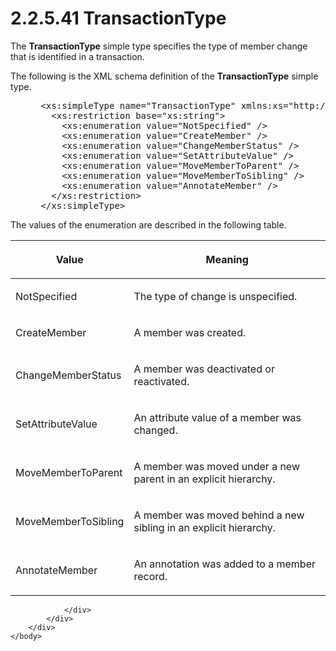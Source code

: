 <html dir="LTR" xmlns:mshelp="http://msdn.microsoft.com/mshelp" xmlns:ddue="http://ddue.schemas.microsoft.com/authoring/2003/5" xmlns:xlink="http://www.w3.org/1999/xlink" xmlns:tool="http://www.microsoft.com/tooltip">
    <head>
        <meta http-equiv="Content-Type" content="text/html; CHARSET=utf-8"></meta>
        <meta name="save" content="history"></meta>
        <title>2.2.5.41 TransactionType</title>
        <xml>
            <mshelp:toctitle title="2.2.5.41 TransactionType"></mshelp:toctitle>
            <mshelp:rltitle title="[MS-SSMDSWS-15]: TransactionType"></mshelp:rltitle>
            <mshelp:keyword index="A" term="ba1bdfde-b23f-43b0-9def-fecac86f97f4"></mshelp:keyword>
            <mshelp:attr name="DCSext.ContentType" value="open specification"></mshelp:attr>
            <mshelp:attr name="AssetID" value="ba1bdfde-b23f-43b0-9def-fecac86f97f4"></mshelp:attr>
            <mshelp:attr name="TopicType" value="kbRef"></mshelp:attr>
            <mshelp:attr name="DCSext.Title" value="[MS-SSMDSWS-15]: TransactionType" />
        </xml>
    </head>
    <body>
        <div id="header">
            <h1 class="heading">2.2.5.41 TransactionType</h1>
        </div>
        <div id="mainSection">
            <div id="mainBody">
                <div id="allHistory" class="saveHistory"></div>
                <div id="sectionSection0" class="section" name="collapseableSection">
                    

<p>The <b>TransactionType</b> simple type specifies the type of
member change that is identified in a transaction.</p>

<p>The following is the XML schema definition of the <b>TransactionType</b>
simple type.</p>

<dl>
<dd>
<div><pre> &lt;xs:simpleType name=&quot;TransactionType&quot; xmlns:xs=&quot;http://www.w3.org/2001/XMLSchema&quot;&gt;
   &lt;xs:restriction base=&quot;xs:string&quot;&gt;
     &lt;xs:enumeration value=&quot;NotSpecified&quot; /&gt;
     &lt;xs:enumeration value=&quot;CreateMember&quot; /&gt;
     &lt;xs:enumeration value=&quot;ChangeMemberStatus&quot; /&gt;
     &lt;xs:enumeration value=&quot;SetAttributeValue&quot; /&gt;
     &lt;xs:enumeration value=&quot;MoveMemberToParent&quot; /&gt;
     &lt;xs:enumeration value=&quot;MoveMemberToSibling&quot; /&gt;
     &lt;xs:enumeration value=&quot;AnnotateMember&quot; /&gt;
   &lt;/xs:restriction&gt;
 &lt;/xs:simpleType&gt;
</pre></div>
</dd></dl>

<p>The values of the enumeration are described in the following
table.</p>

<table>
 <thead>
  <tr>
   <th>
   <p>Value</p>
   </th>
   <th>
   <p>Meaning</p>
   </th>
  </tr>
 </thead>
 <tr>
  <td>
  <p>NotSpecified</p>
  </td>
  <td>
  <p>The type of change is unspecified.</p>
  </td>
 </tr>
 <tr>
  <td>
  <p>CreateMember</p>
  </td>
  <td>
  <p>A member was created.</p>
  </td>
 </tr>
 <tr>
  <td>
  <p>ChangeMemberStatus</p>
  </td>
  <td>
  <p>A member was deactivated or reactivated.</p>
  </td>
 </tr>
 <tr>
  <td>
  <p>SetAttributeValue</p>
  </td>
  <td>
  <p>An attribute value of a member was changed.</p>
  </td>
 </tr>
 <tr>
  <td>
  <p>MoveMemberToParent</p>
  </td>
  <td>
  <p>A member was moved under a new parent in an explicit
  hierarchy.</p>
  </td>
 </tr>
 <tr>
  <td>
  <p>MoveMemberToSibling</p>
  </td>
  <td>
  <p>A member was moved behind a new sibling in an explicit
  hierarchy.</p>
  </td>
 </tr>
 <tr>
  <td>
  <p>AnnotateMember</p>
  </td>
  <td>
  <p>An annotation was added to a member record.</p>
  </td>
 </tr>
</table>

<p> </p>


                </div>
            </div>
        </div>
    </body>
</html>
